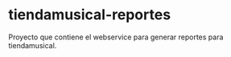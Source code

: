 # tiendamusical-reportes
Proyecto que contiene el webservice para generar reportes para tiendamusical.
